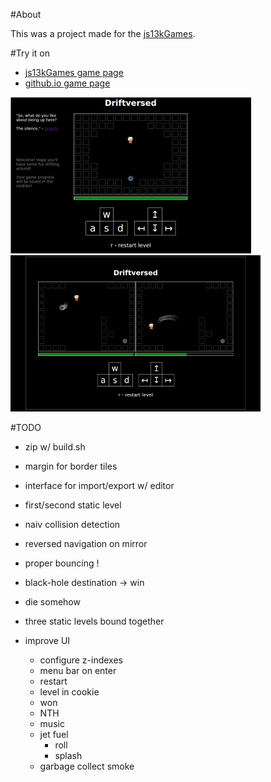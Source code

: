 #About

This was a project made for the [js13kGames][js13k].

#Try it on
- [js13kGames game page][js13k-driftversed]
- [github.io game page][github.io]

![driftversed][screenshot-intro]
![driftversed][screenshot-game]


#TODO

+ zip w/ build.sh
+ margin for border tiles
+ interface for import/export w/ editor
+ first/second static level
+ naiv collision detection
+ reversed navigation on mirror
+ proper bouncing !
+ black-hole destination -> win
+ die somehow
+ three static levels bound together
+ improve UI
  + configure z-indexes
  + menu bar on enter
  + restart
  + level in cookie
  + won

  - NTH
  - music
  - jet fuel
    + roll
    - splash
  - garbage collect smoke

  [js13k]: https://www.npmjs.org/package/quadtree2
  [screenshot-intro]: screen-large-intro.png
  [screenshot-game]: screen-large.png
  [js13k-driftversed]: http://js13kgames.com/entries/driftversed
  [github.io]: http://p1100i.github.io/driftversed.js
